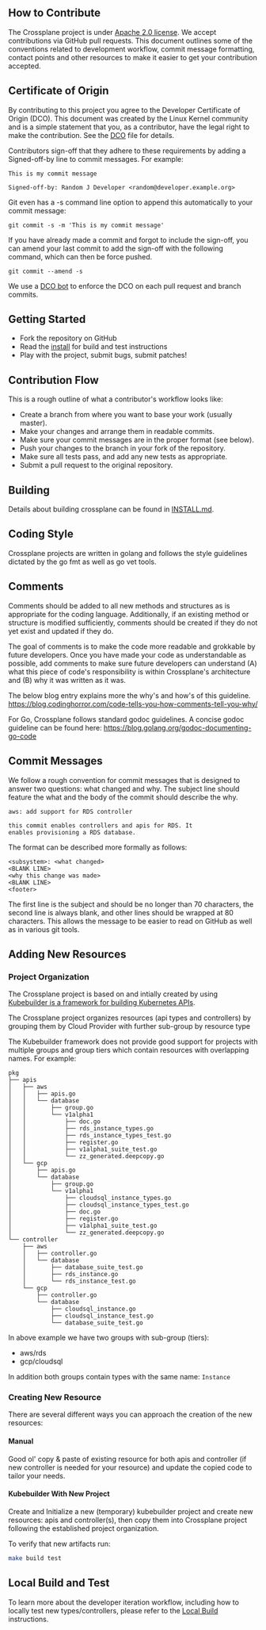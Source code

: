 ## How to Contribute

The Crossplane project is under [Apache 2.0 license](LICENSE). We accept contributions via
GitHub pull requests. This document outlines some of the conventions related to
development workflow, commit message formatting, contact points and other
resources to make it easier to get your contribution accepted.

## Certificate of Origin

By contributing to this project you agree to the Developer Certificate of
Origin (DCO). This document was created by the Linux Kernel community and is a
simple statement that you, as a contributor, have the legal right to make the
contribution. See the [DCO](DCO) file for details.

Contributors sign-off that they adhere to these requirements by adding a
Signed-off-by line to commit messages. For example:

```
This is my commit message

Signed-off-by: Random J Developer <random@developer.example.org>
```

Git even has a -s command line option to append this automatically to your
commit message:

```
git commit -s -m 'This is my commit message'
```

If you have already made a commit and forgot to include the sign-off, you can amend your last commit
to add the sign-off with the following command, which can then be force pushed.

```
git commit --amend -s
```

We use a [DCO bot](https://github.com/apps/dco) to enforce the DCO on each pull
request and branch commits.

## Getting Started

- Fork the repository on GitHub
- Read the [install](INSTALL.md) for build and test instructions
- Play with the project, submit bugs, submit patches!

## Contribution Flow

This is a rough outline of what a contributor's workflow looks like:

- Create a branch from where you want to base your work (usually master).
- Make your changes and arrange them in readable commits.
- Make sure your commit messages are in the proper format (see below).
- Push your changes to the branch in your fork of the repository.
- Make sure all tests pass, and add any new tests as appropriate.
- Submit a pull request to the original repository.

## Building

Details about building crossplane can be found in [INSTALL.md](INSTALL.md).

## Coding Style

Crossplane projects are written in golang and follows the style guidelines dictated by
the go fmt as well as go vet tools.

## Comments

Comments should be added to all new methods and structures as is appropriate for the coding
language. Additionally, if an existing method or structure is modified sufficiently, comments should
be created if they do not yet exist and updated if they do.

The goal of comments is to make the code more readable and grokkable by future developers. Once you
have made your code as understandable as possible, add comments to make sure future developers can
understand (A) what this piece of code's responsibility is within Crossplane's architecture and (B) why it
was written as it was.

The below blog entry explains more the why's and how's of this guideline.
https://blog.codinghorror.com/code-tells-you-how-comments-tell-you-why/

For Go, Crossplane follows standard godoc guidelines.
A concise godoc guideline can be found here: https://blog.golang.org/godoc-documenting-go-code

## Commit Messages

We follow a rough convention for commit messages that is designed to answer two
questions: what changed and why. The subject line should feature the what and
the body of the commit should describe the why.

```
aws: add support for RDS controller

this commit enables controllers and apis for RDS. It
enables provisioning a RDS database.
```

The format can be described more formally as follows:

```
<subsystem>: <what changed>
<BLANK LINE>
<why this change was made>
<BLANK LINE>
<footer>
```

The first line is the subject and should be no longer than 70 characters, the
second line is always blank, and other lines should be wrapped at 80 characters.
This allows the message to be easier to read on GitHub as well as in various
git tools.


## Adding New Resources

### Project Organization
The Crossplane project is based on and intially created by using [Kubebuilder is a framework for building Kubernetes APIs](https://github.com/kubernetes-sigs/kubebuilder).

The Crossplane project organizes resources (api types and controllers) by grouping them by Cloud Provider with further sub-group by resource type 

The Kubebuilder framework does not provide good support for projects with multiple groups and group tiers which contain resources with overlapping names. 
For example:
```
pkg
├── apis
│   ├── aws
│   │   ├── apis.go
│   │   └── database
│   │       ├── group.go
│   │       └── v1alpha1
│   │           ├── doc.go
│   │           ├── rds_instance_types.go
│   │           ├── rds_instance_types_test.go
│   │           ├── register.go
│   │           ├── v1alpha1_suite_test.go
│   │           └── zz_generated.deepcopy.go
│   └── gcp
│       ├── apis.go
│       └── database
│           ├── group.go
│           └── v1alpha1
│               ├── cloudsql_instance_types.go
│               ├── cloudsql_instance_types_test.go
│               ├── doc.go
│               ├── register.go
│               ├── v1alpha1_suite_test.go
│               └── zz_generated.deepcopy.go
└── controller
    ├── aws
    │   ├── controller.go
    │   └── database
    │       ├── database_suite_test.go
    │       ├── rds_instance.go
    │       └── rds_instance_test.go
    └── gcp
        ├── controller.go
        └── database
            ├── cloudsql_instance.go
            ├── cloudsql_instance_test.go
            └── database_suite_test.go
```
In above example we have two groups with sub-group (tiers):
- aws/rds
- gcp/cloudsql

In addition both groups contain types with the same name: `Instance`

### Creating New Resource
There are several different ways you can approach the creation of the new resources:
#### Manual
Good ol' copy & paste of existing resource for both apis and controller (if new controller is needed for your resource) and update the copied code to tailor your needs.

#### Kubebuilder With New Project
Create and Initialize a new (temporary) kubebuilder project and create new resources: apis and controller(s), then copy them into Crossplane project following the established project organization.

To verify that new artifacts run: 
```bash
make build test
```

## Local Build and Test

To learn more about the developer iteration workflow, including how to locally test new types/controllers, please refer to the [Local Build](cluster/local/README.md) instructions.
